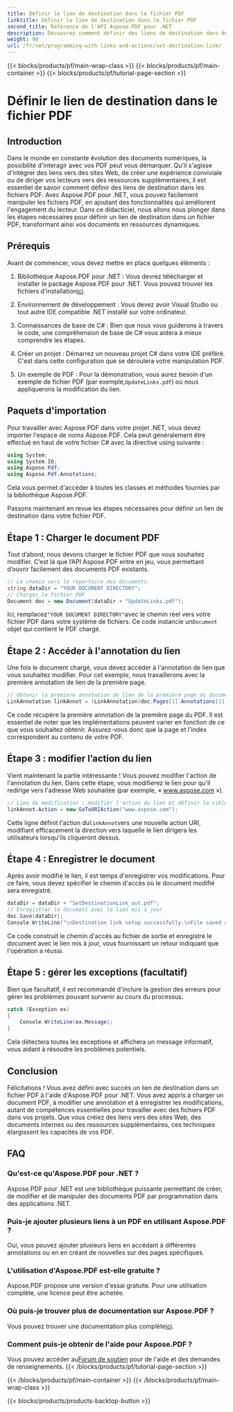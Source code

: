 ```yaml
---
title: Définir le lien de destination dans le fichier PDF
linktitle: Définir le lien de destination dans le fichier PDF
second_title: Référence de l'API Aspose.PDF pour .NET
description: Découvrez comment définir des liens de destination dans des fichiers PDF avec Aspose.PDF pour .NET. Un guide étape par étape pour améliorer l'interactivité de vos PDF.
weight: 90
url: /fr/net/programming-with-links-and-actions/set-destination-link/
---
```


{{< blocks/products/pf/main-wrap-class >}}
{{< blocks/products/pf/main-container >}}
{{< blocks/products/pf/tutorial-page-section >}}

# Définir le lien de destination dans le fichier PDF

## Introduction

Dans le monde en constante évolution des documents numériques, la possibilité d'interagir avec vos PDF peut vous démarquer. Qu'il s'agisse d'intégrer des liens vers des sites Web, de créer une expérience conviviale ou de diriger vos lecteurs vers des ressources supplémentaires, il est essentiel de savoir comment définir des liens de destination dans les fichiers PDF. Avec Aspose.PDF pour .NET, vous pouvez facilement manipuler les fichiers PDF, en ajoutant des fonctionnalités qui améliorent l'engagement du lecteur. Dans ce didacticiel, nous allons nous plonger dans les étapes nécessaires pour définir un lien de destination dans un fichier PDF, transformant ainsi vos documents en ressources dynamiques.

## Prérequis

Avant de commencer, vous devez mettre en place quelques éléments :

1. Bibliothèque Aspose.PDF pour .NET :
    Vous devrez télécharger et installer le package Aspose.PDF pour .NET. Vous pouvez trouver les fichiers d'installation[ici](https://releases.aspose.com/pdf/net/).

2. Environnement de développement :
   Vous devez avoir Visual Studio ou tout autre IDE compatible .NET installé sur votre ordinateur.

3. Connaissances de base de C# :
   Bien que nous vous guiderons à travers le code, une compréhension de base de C# vous aidera à mieux comprendre les étapes.

4. Créer un projet :
   Démarrez un nouveau projet C# dans votre IDE préféré. C'est dans cette configuration que se déroulera votre manipulation PDF.

5. Un exemple de PDF :
    Pour la démonstration, vous aurez besoin d'un exemple de fichier PDF (par exemple,`UpdateLinks.pdf`) où nous appliquerons la modification du lien.

## Paquets d'importation

Pour travailler avec Aspose.PDF dans votre projet .NET, vous devez importer l'espace de noms Aspose.PDF. Cela peut généralement être effectué en haut de votre fichier C# avec la directive using suivante :

```csharp
using System;
using System.IO;
using Aspose.Pdf;
using Aspose.Pdf.Annotations;
```

Cela vous permet d'accéder à toutes les classes et méthodes fournies par la bibliothèque Aspose.PDF.

Passons maintenant en revue les étapes nécessaires pour définir un lien de destination dans votre fichier PDF.

## Étape 1 : Charger le document PDF

Tout d’abord, nous devons charger le fichier PDF que vous souhaitez modifier. C’est là que l’API Aspose.PDF entre en jeu, vous permettant d’ouvrir facilement des documents PDF existants.

```csharp
// Le chemin vers le répertoire des documents.
string dataDir = "YOUR DOCUMENT DIRECTORY";
// Charger le fichier PDF
Document doc = new Document(dataDir + "UpdateLinks.pdf");
```

 Ici, remplacez`"YOUR DOCUMENT DIRECTORY"`avec le chemin réel vers votre fichier PDF dans votre système de fichiers. Ce code instancie un`Document` objet qui contient le PDF chargé.

## Étape 2 : Accéder à l'annotation du lien

Une fois le document chargé, vous devez accéder à l'annotation de lien que vous souhaitez modifier. Pour cet exemple, nous travaillerons avec la première annotation de lien de la première page.

```csharp
// Obtenir la première annotation de lien de la première page du document
LinkAnnotation linkAnnot = (LinkAnnotation)doc.Pages[1].Annotations[1];
```

Ce code récupère la première annotation de la première page du PDF. Il est essentiel de noter que les implémentations peuvent varier en fonction de ce que vous souhaitez obtenir. Assurez-vous donc que la page et l'index correspondent au contenu de votre PDF.

## Étape 3 : modifier l’action du lien

Vient maintenant la partie intéressante ! Vous pouvez modifier l'action de l'annotation du lien. Dans cette étape, vous modifierez le lien pour qu'il redirige vers l'adresse Web souhaitée (par exemple, « www.aspose.com »).

```csharp
// Lien de modification : modifier l'action du lien et définir la cible comme adresse Web
linkAnnot.Action = new GoToURIAction("www.aspose.com");
```

 Cette ligne définit l'action du`linkAnnot`vers une nouvelle action URI, modifiant efficacement la direction vers laquelle le lien dirigera les utilisateurs lorsqu'ils cliqueront dessus.

## Étape 4 : Enregistrer le document

Après avoir modifié le lien, il est temps d'enregistrer vos modifications. Pour ce faire, vous devez spécifier le chemin d'accès où le document modifié sera enregistré.

```csharp
dataDir = dataDir + "SetDestinationLink_out.pdf";
// Enregistrer le document avec le lien mis à jour
doc.Save(dataDir);
Console.WriteLine("\nDestination link setup successfully.\nFile saved at " + dataDir);
```

Ce code construit le chemin d'accès au fichier de sortie et enregistre le document avec le lien mis à jour, vous fournissant un retour indiquant que l'opération a réussi.

## Étape 5 : gérer les exceptions (facultatif)

Bien que facultatif, il est recommandé d'inclure la gestion des erreurs pour gérer les problèmes pouvant survenir au cours du processus.

```csharp
catch (Exception ex)
{
    Console.WriteLine(ex.Message);
}
```

Cela détectera toutes les exceptions et affichera un message informatif, vous aidant à résoudre les problèmes potentiels.

## Conclusion

Félicitations ! Vous avez défini avec succès un lien de destination dans un fichier PDF à l'aide d'Aspose.PDF pour .NET. Vous avez appris à charger un document PDF, à modifier une annotation et à enregistrer les modifications, autant de compétences essentielles pour travailler avec des fichiers PDF dans vos projets. Que vous créiez des liens vers des sites Web, des documents internes ou des ressources supplémentaires, ces techniques élargissent les capacités de vos PDF.

## FAQ

### Qu'est-ce qu'Aspose.PDF pour .NET ?
Aspose.PDF pour .NET est une bibliothèque puissante permettant de créer, de modifier et de manipuler des documents PDF par programmation dans des applications .NET.

### Puis-je ajouter plusieurs liens à un PDF en utilisant Aspose.PDF ?
Oui, vous pouvez ajouter plusieurs liens en accédant à différentes annotations ou en en créant de nouvelles sur des pages spécifiques.

### L'utilisation d'Aspose.PDF est-elle gratuite ?
Aspose.PDF propose une version d'essai gratuite. Pour une utilisation complète, une licence peut être achetée.

### Où puis-je trouver plus de documentation sur Aspose.PDF ?
 Vous pouvez trouver une documentation plus complète[ici](https://reference.aspose.com/pdf/net/).

### Comment puis-je obtenir de l'aide pour Aspose.PDF ?
 Vous pouvez accéder au[Forum de soutien](https://forum.aspose.com/c/pdf/10) pour de l'aide et des demandes de renseignements.
{{< /blocks/products/pf/tutorial-page-section >}}

{{< /blocks/products/pf/main-container >}}
{{< /blocks/products/pf/main-wrap-class >}}

{{< blocks/products/products-backtop-button >}}
